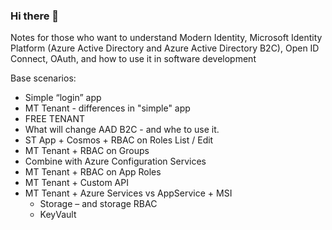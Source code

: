 ### Hi there 👋


Notes for those who want to understand Modern Identity, Microsoft Identity Platform (Azure Active Directory and Azure Active Directory B2C), Open ID Connect, OAuth, and how to use it in software development 

Base scenarios:
- Simple “login” app
- MT Tenant - differences in "simple" app
- FREE TENANT
- What will change AAD B2C - and whe to use it.
- ST App + Cosmos + RBAC on Roles List / Edit 
- MT Tenant + RBAC on Groups
- Combine with Azure Configuration Services
- MT Tenant + RBAC on App Roles
- MT Tenant + Custom API
- MT Tenant + Azure Services vs AppService + MSI
  - Storage – and storage RBAC
  - KeyVault
